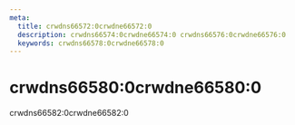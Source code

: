 ```yaml
---
meta:
  title: crwdns66572:0crwdne66572:0
  description: crwdns66574:0crwdne66574:0 crwdns66576:0crwdne66576:0
  keywords: crwdns66578:0crwdne66578:0
---
```


# crwdns66580:0crwdne66580:0

crwdns66582:0crwdne66582:0

<entry-ad />

<backmatter />
